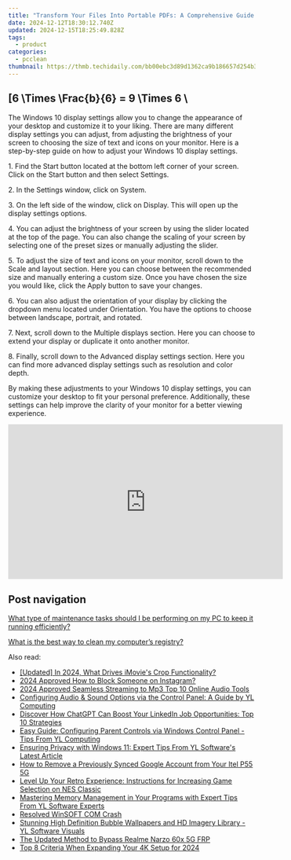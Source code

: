 ```yaml
---
title: "Transform Your Files Into Portable PDFs: A Comprehensive Guide by YL Computing"
date: 2024-12-12T18:30:12.740Z
updated: 2024-12-15T18:25:49.828Z
tags:
  - product
categories:
  - pcclean
thumbnail: https://thmb.techidaily.com/bb00ebc3d89d1362ca9b186657d254b37c10a245e721f7dc9d791e4530e6a65b.jpeg
---
```


## \[6 \Times \Frac{b}{6} = 9 \Times 6 \

The Windows 10 display settings allow you to change the appearance of your desktop and customize it to your liking. There are many different display settings you can adjust, from adjusting the brightness of your screen to choosing the size of text and icons on your monitor. Here is a step-by-step guide on how to adjust your Windows 10 display settings. 

1\. Find the Start button located at the bottom left corner of your screen. Click on the Start button and then select Settings.

2\. In the Settings window, click on System.

3\. On the left side of the window, click on Display. This will open up the display settings options. 

4\. You can adjust the brightness of your screen by using the slider located at the top of the page. You can also change the scaling of your screen by selecting one of the preset sizes or manually adjusting the slider.

5\. To adjust the size of text and icons on your monitor, scroll down to the Scale and layout section. Here you can choose between the recommended size and manually entering a custom size. Once you have chosen the size you would like, click the Apply button to save your changes.

6\. You can also adjust the orientation of your display by clicking the dropdown menu located under Orientation. You have the options to choose between landscape, portrait, and rotated.

7\. Next, scroll down to the Multiple displays section. Here you can choose to extend your display or duplicate it onto another monitor.

8\. Finally, scroll down to the Advanced display settings section. Here you can find more advanced display settings such as resolution and color depth. 

By making these adjustments to your Windows 10 display settings, you can customize your desktop to fit your personal preference. Additionally, these settings can help improve the clarity of your monitor for a better viewing experience.

<!-- affiliate ads begin -->
<iframe width="560" height="315" src="https://www.youtube.com/embed/FLlUft1ZxI0?si=pBd5QdHEE27qsNlN" title="YouTube video player" frameborder="0" allow="accelerometer; autoplay; clipboard-write; encrypted-media; gyroscope; picture-in-picture; web-share" referrerpolicy="strict-origin-when-cross-origin" allowfullscreen></iframe>
<!-- affiliate ads end -->

## Post navigation

[What type of maintenance tasks should I be performing on my PC to keep it running efficiently?](https://tools.techidaily.com/pcclean/products/)

[What is the best way to clean my computer’s registry?](https://tools.techidaily.com/pcclean/products/)

<ins class="adsbygoogle"
     style="display:block"
     data-ad-format="autorelaxed"
     data-ad-client="ca-pub-7571918770474297"
     data-ad-slot="1223367746"></ins>

<ins class="adsbygoogle"
     style="display:block"
     data-ad-client="ca-pub-7571918770474297"
     data-ad-slot="8358498916"
     data-ad-format="auto"
     data-full-width-responsive="true"></ins>

<span class="atpl-alsoreadstyle">Also read:</span>
<div><ul>
<li><a href="https://article-files.techidaily.com/updated-in-2024-what-drives-imovies-crop-functionality/"><u>[Updated] In 2024, What Drives iMovie's Crop Functionality?</u></a></li>
<li><a href="https://instagram-video-recordings.techidaily.com/2024-approved-how-to-block-someone-on-instagram/"><u>2024 Approved How to Block Someone on Instagram?</u></a></li>
<li><a href="https://youtube-stream.techidaily.com/2024-approved-seamless-streaming-to-mp3-top-10-online-audio-tools/"><u>2024 Approved Seamless Streaming to Mp3 Top 10 Online Audio Tools</u></a></li>
<li><a href="https://discover-amazing.techidaily.com/configuring-audio-and-sound-options-via-the-control-panel-a-guide-by-yl-computing/"><u>Configuring Audio & Sound Options via the Control Panel: A Guide by YL Computing</u></a></li>
<li><a href="https://tech-haven.techidaily.com/discover-how-chatgpt-can-boost-your-linkedin-job-opportunities-top-10-strategies/"><u>Discover How ChatGPT Can Boost Your LinkedIn Job Opportunities: Top 10 Strategies</u></a></li>
<li><a href="https://discover-amazing.techidaily.com/easy-guide-configuring-parent-controls-via-windows-control-panel-tips-from-yl-computing/"><u>Easy Guide: Configuring Parent Controls via Windows Control Panel - Tips From YL Computing</u></a></li>
<li><a href="https://discover-amazing.techidaily.com/ensuring-privacy-with-windows-11-expert-tips-from-yl-softwares-latest-article/"><u>Ensuring Privacy with Windows 11: Expert Tips From YL Software's Latest Article</u></a></li>
<li><a href="https://unlock-android.techidaily.com/how-to-remove-a-previously-synced-google-account-from-your-itel-p55-5g-by-drfone-android/"><u>How to Remove a Previously Synced Google Account from Your Itel P55 5G</u></a></li>
<li><a href="https://buynow-info.techidaily.com/level-up-your-retro-experience-instructions-for-increasing-game-selection-on-nes-classic/"><u>Level Up Your Retro Experience: Instructions for Increasing Game Selection on NES Classic</u></a></li>
<li><a href="https://discover-amazing.techidaily.com/mastering-memory-management-in-your-programs-with-expert-tips-from-yl-software-experts/"><u>Mastering Memory Management in Your Programs with Expert Tips From YL Software Experts</u></a></li>
<li><a href="https://network-issues.techidaily.com/resolved-winsoft-com-crash/"><u>Resolved WinSOFT COM Crash</u></a></li>
<li><a href="https://discover-amazing.techidaily.com/stunning-high-definition-bubble-wallpapers-and-hd-imagery-library-yl-software-visuals/"><u>Stunning High Definition Bubble Wallpapers and HD Imagery Library - YL Software Visuals</u></a></li>
<li><a href="https://bypass-frp.techidaily.com/the-updated-method-to-bypass-realme-narzo-60x-5g-frp-by-drfone-android/"><u>The Updated Method to Bypass Realme Narzo 60x 5G FRP</u></a></li>
<li><a href="https://some-guidance.techidaily.com/top-8-criteria-when-expanding-your-4k-setup-for-2024/"><u>Top 8 Criteria When Expanding Your 4K Setup for 2024</u></a></li>
</ul></div>

